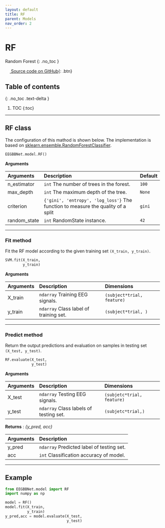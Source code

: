 ```yaml
---
layout: default
title: RF
parent: Models
nav_order: 2
---
```


# RF
Random Forest
{: .no_toc }

[<img src="https://min2net.github.io/assets/images/github.png" width="15" height="15"> Source code on GitHub](xxx){: .btn}

## Table of contents
{: .no_toc .text-delta }

1. TOC
{:toc}

---

## RF class
The configuration of this mathod is shown below. The implementation is based on [sklearn.ensemble.RandomForestClassifier](https://scikit-learn.org/stable/modules/generated/sklearn.ensemble.RandomForestClassifier.html).

```py
EEGBBNet.model.RF()
```
**Arguments** 

| Arguments | Description | Default|
|:----------|:------------|:-------|
|n_estimator    | `int` The number of trees in the forest.      | `100`     |
|max_depth      | `int` The maximum depth of the tree.          | `None`    |
|criterion      | `{'gini', 'entropy', 'log_loss'}` The function to measure the quality of a split | `gini` |
| random_state  | `int` RandomState instance.                   | `42`      |

---

### Fit method
Fit the RF model according to the given training set `(X_train, y_train)`. 

```py
SVM.fit(X_train,
        y_train)
```

**Arguments**

| Arguments | Description | Dimensions |
|:---|:----|:---|
|X_train   | `ndarray` Training EEG signals.        | `(subject*trial, feature)`       |
|y_train   | `ndarray` Class label of training set. | `(subject*trial, )`              |

---

### Predict method
Return the output predictions and evaluation on samples in testing set `(X_test, y_test)`.

```py
RF.evaluate(X_test, 
            y_test)
```
 
 **Arguments**

| Arguments | Description | Dimensions |
|:---|:----|:---|
|X_test     | `ndarray` Testing EEG signals.            | `(subjetc*trial, feature)`      |
|y_test     | `ndarray` Class labels of testing set.    | `(subjetc*trial,)`              |

**Returns** : *{y_pred, acc}* 

| Arguments | Description |
|:---|:---|
|y_pred | `ndarray` Predicted label of testing set.     |
|acc    | `int` Classification accuracy of model.       |

---

## Example

```py
from EEGBBNet.model import RF
import numpy as np

model = RF()
model.fit(X_train, 
          y_train)
y_pred,acc = model.evaluate(X_test, 
                            y_test)
```